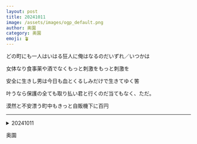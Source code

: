 ```yaml
---
layout: post
title: 20241011
image: /assets/images/ogp_default.png
author: 奥園
category: 奥園
emoji: 🪴
---
```


<div class="tanka-area"><div class="tanka">
<p>どの町にも一人はいはる狂人に俺はなるのだいずれ／いつかは</p>

<p>女体なり食事薬や酒でなくもっと刺激をもっと刺激を</p>

<p>安全に生きし男は今日も血とくるしみだけで生きてゆく筈</p>

<p>叶うなら保護の全ても取り払い君と行くのだ当てもなく、ただ。</p>

<p>漠然と不安漂う町中もきっと自販機下に百円</p>

</div></div>

---

<details><summary>20241011</summary>
どの町にも一人はいはる狂人に俺はなるのだいずれ/いつかは<br/>
女体なり食事薬や酒でなくもっと刺激をもっと刺激を<br/>
安全に生きし男は今日も血とくるしみだけで生きてゆく筈<br/>
叶うなら保護の全ても取り払い君と行くのだ当てもなく、ただ。<br/>
漠然と不安漂う町中もきっと自販機下に百円<br/>
<br/>

</details>

奥園
